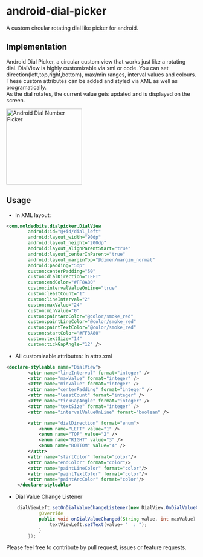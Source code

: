 # android-dial-picker
A custom circular rotating dial like picker for android.  

## Implementation

Android Dial Picker, a circular custom view that works just like a rotating dial. DialView is highly customizable
via xml or code. You can set direction(left,top,right,bottom), max/min ranges, interval values and colours. 
These custom attributes can be added and styled via XML as well as programatically.  
As the dial rotates, the current value gets updated and is displayed on the screen.  

<img src="https://github.com/moldedbits/android-dial-picker/blob/master/gif/dial.gif" 
alt="Android Dial Number Picker" style="width: 200px;"/>

## Usage
* In XML layout:
```xml
<com.moldedbits.dialpicker.DialView
        android:id="@+id/dial_left"
        android:layout_width="90dp"
        android:layout_height="200dp"
        android:layout_alignParentStart="true"
        android:layout_centerInParent="true"
        android:layout_marginTop="@dimen/margin_normal"
        android:padding="5dp"
        custom:centerPadding="50"
        custom:dialDirection="LEFT"
        custom:endColor="#FF8A80"
        custom:intervalValueOnLine="true"
        custom:leastCount="1"
        custom:lineInterval="2"
        custom:maxValue="24"
        custom:minValue="0"
        custom:paintArcColor="@color/smoke_red"
        custom:paintLineColor="@color/smoke_red"
        custom:paintTextColor="@color/smoke_red"
        custom:startColor="#FF8A80"
        custom:textSize="14"
        custom:tickGapAngle="12" />
```
* All customizable attributes: In attrs.xml 
```xml
<declare-styleable name="DialView">
        <attr name="lineInterval" format="integer" />
        <attr name="maxValue" format="integer" />
        <attr name="minValue" format="integer" />
        <attr name="centerPadding" format="integer" />
        <attr name="leastCount" format="integer" />
        <attr name="tickGapAngle" format="integer" />
        <attr name="textSize" format="integer" />
        <attr name="intervalValueOnLine" format="boolean" />

        <attr name="dialDirection" format="enum">
            <enum name="LEFT" value="1" />
            <enum name="TOP" value="2" />
            <enum name="RIGHT" value="3" />
            <enum name="BOTTOM" value="4" />
        </attr>
        <attr name="startColor" format="color"/>
        <attr name="endColor" format="color"/>
        <attr name="paintLineColor" format="color"/>
        <attr name="paintTextColor" format="color"/>
        <attr name="paintArcColor" format="color"/>
    </declare-styleable>
```
* Dial Value Change Listener
```java
    dialViewLeft.setOnDialValueChangeListener(new DialView.OnDialValueChangeListener() {
            @Override
            public void onDialValueChanged(String value, int maxValue) {
                textViewLeft.setText(value+ "  : ");
            }
        });
```        
Please feel free to contribute by pull request, issues or feature requests.

